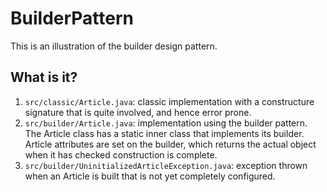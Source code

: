 # BuilderPattern
This is an illustration of the builder design pattern.

## What is it?
1. `src/classic/Article.java`: classic implementation with a constructure signature that is
	quite involved, and hence error prone.
1. `src/builder/Article.java`: implementation using the builder pattern. The Article class
	has a static inner class that implements its builder. Article attributes are set on the builder,
	which returns the actual object when it has checked construction is complete.
1. `src/builder/UninitializedArticleException.java`: exception thrown when an Article
	is built that is not yet completely configured.
